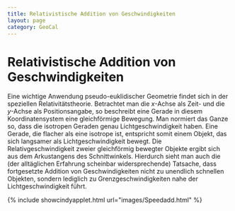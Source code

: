 ```yaml
---
title: Relativistische Addition von Geschwindigkeiten
layout: page
category: GeoCal
---
```


# Relativistische Addition von Geschwindigkeiten
Eine wichtige Anwendung pseudo-euklidischer Geometrie findet sich in der speziellen Relativitätstheorie.
Betrachtet man die $x$-Achse als Zeit- und die $y$-Achse als Positionsangabe, so beschreibt eine Gerade
in diesem Koordinatensystem eine gleichförmige Bewegung. Man normiert das Ganze so, dass die isotropen Geraden genau Lichtgeschwindigkeit haben. Eine Gerade, die flacher als eine isotrope ist, entspricht somit einem Objekt, das sich langsamer als Lichtgeschwindigkeit bewegt. Die Relativgeschwindigkeit zweier gleichförmig bewegter Objekte
ergibt sich aus dem Arkustangens des Schnittwinkels. Hierdurch sieht man auch die (der alltäglichen Erfahrung scheinbar widersprechende) Tatsache, dass
fortgesetzte Addition von Geschwindigkeiten nicht zu unendlich schnellen Objekten, sondern lediglich zu
Grenzgeschwindigkeiten nahe der Lichtgeschwindigkeit führt.


{% include showcindyapplet.html url="images/Speedadd.html" %}


